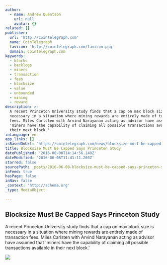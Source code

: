 ```yaml
---
author:
  - name: Andrew Quentson
    url: null
    avatar: {}
related: []
publisher:
  url: 'http://cointelegraph.com'
  name: CoinTelegraph
  favicon: 'http://cointelegraph.com/favicon.png'
  domain: cointelegraph.com
keywords:
  - blocks
  - backlogs
  - miners
  - transaction
  - fees
  - blocksize
  - value
  - unbounded
  - mining
  - reward
description: >-
  A recent Princeton University study finds that a cap on max block size is
  necessary in a situation where mining rewards are entirely made of transaction
  fees. Miles Carlsten with Arvind Narayanan acting as advisor have assumed that
  'miners have the capability of claiming all possible transactions available in
  their next block.'
inLanguage: en
app_links: []
isBasedOnUrl: 'https://cointelegraph.com/news/blocksize-must-be-capped-says-princeton-study'
title: Blocksize Must Be Capped Says Princeton Study
datePublished: '2016-06-08T14:14:56.140Z'
dateModified: '2016-06-08T11:41:11.260Z'
starred: false
sourcePath: _posts/2016-06-08-blocksize-must-be-capped-says-princeton-study.md
inFeed: true
hasPage: false
inNav: false
_context: 'http://schema.org'
_type: MediaObject

---
```

<article style=""><h1>Blocksize Must Be Capped Says Princeton Study</h1><p>A recent Princeton University study finds that a cap on max block size is necessary in a situation where mining rewards are entirely made of transaction fees. Miles Carlsten with Arvind Narayanan acting as advisor have assumed that 'miners have the capability of claiming all possible transactions available in their next block.'</p><img src="http://cointelegraph.com/images/725_aHR0cDovL2NvaW50ZWxlZ3JhcGguY29tL3N0b3JhZ2UvdXBsb2Fkcy92aWV3L2M5NzA1NzNmMDY5NDBmMTRlMGY1OWNjZjQ5NzE1YmIyLmpwZw==.jpg" /></article>